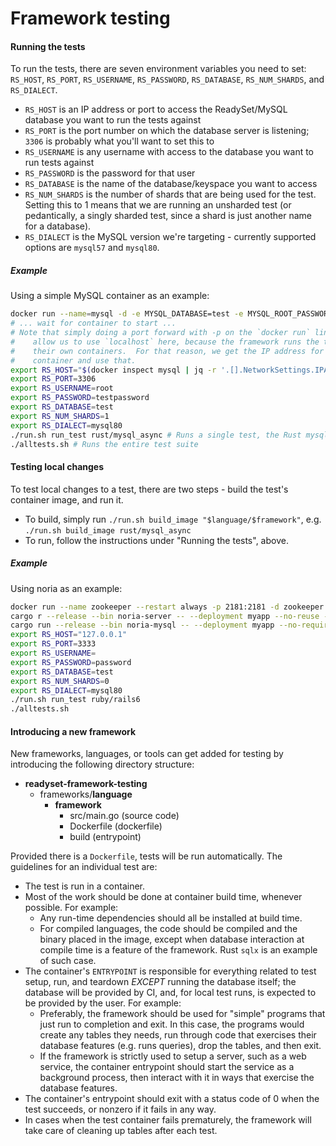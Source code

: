 # Framework testing

#### Running the tests

To run the tests, there are seven environment variables you need to set:  `RS_HOST`, `RS_PORT`, `RS_USERNAME`, `RS_PASSWORD`, `RS_DATABASE`, `RS_NUM_SHARDS`, and `RS_DIALECT`.
* `RS_HOST` is an IP address or port to access the ReadySet/MySQL database you want to run the tests against
* `RS_PORT` is the port number on which the database server is listening; `3306` is probably what you'll want to set this to
* `RS_USERNAME` is any username with access to the database you want to run tests against
* `RS_PASSWORD` is the password for that user
* `RS_DATABASE` is the name of the database/keyspace you want to access
* `RS_NUM_SHARDS` is the number of shards that are being used for the test.
    Setting this to 1 means that we are running an unsharded test (or
    pedantically, a singly sharded test, since a shard is just another name for
    a database).
* `RS_DIALECT` is the MySQL version we're targeting - currently supported options are `mysql57` and `mysql80`.

##### Example

Using a simple MySQL container as an example:
```bash
docker run --name=mysql -d -e MYSQL_DATABASE=test -e MYSQL_ROOT_PASSWORD=testpassword mysql:8.0
# ... wait for container to start ...
# Note that simply doing a port forward with -p on the `docker run` line doesn't
#    allow us to use `localhost` here, because the framework runs the tests in
#    their own containers.  For that reason, we get the IP address for the MySQL
#    container and use that.
export RS_HOST="$(docker inspect mysql | jq -r '.[].NetworkSettings.IPAddress')"
export RS_PORT=3306
export RS_USERNAME=root
export RS_PASSWORD=testpassword
export RS_DATABASE=test
export RS_NUM_SHARDS=1
export RS_DIALECT=mysql80
./run.sh run_test rust/mysql_async # Runs a single test, the Rust mysql_async client
./alltests.sh # Runs the entire test suite
```

#### Testing local changes

To test local changes to a test, there are two steps - build the test's container image, and run it.
* To build, simply run `./run.sh build_image "$language/$framework"`, e.g. `./run.sh build_image rust/mysql_async`
* To run, follow the instructions under "Running the tests", above.

##### Example

Using noria as an example:
```bash
docker run --name zookeeper --restart always -p 2181:2181 -d zookeeper
cargo r --release --bin noria-server -- --deployment myapp --no-reuse --address 127.0.0.1 --shards 0
cargo run --release --bin noria-mysql -- --deployment myapp --no-require-authentication  -a 127.0.0.1:3333
export RS_HOST="127.0.0.1"
export RS_PORT=3333
export RS_USERNAME=
export RS_PASSWORD=password
export RS_DATABASE=test
export RS_NUM_SHARDS=0
export RS_DIALECT=mysql80
./run.sh run_test ruby/rails6
./alltests.sh
```

#### Introducing a new framework

New frameworks, languages, or tools can get added for testing by introducing the following directory structure:

- __readyset\-framework\-testing__
   - frameworks/__language__
     - __framework__
       - src/main.go (source code)
       - Dockerfile (dockerfile)
       - build (entrypoint)

Provided there is a `Dockerfile`, tests will be run automatically. The guidelines for an individual test are:
* The test is run in a container.
* Most of the work should be done at container build time, whenever possible. For example:
  * Any run-time dependencies should all be installed at build time.
  * For compiled languages, the code should be compiled and the binary placed in the image, except when database interaction at compile time is a feature of the framework. Rust `sqlx` is an example of such case.
* The container's `ENTRYPOINT` is responsible for everything related to test setup, run, and teardown _EXCEPT_ running the database itself; the database will be provided by CI, and, for local test runs, is expected to be provided by the user. For example:
  * Preferably, the framework should be used for "simple" programs that just run to completion and exit. In this case, the programs would create any tables they needs, run through code that exercises their database features (e.g. runs queries), drop the tables, and then exit.
  * If the framework is strictly used to setup a server, such as a web service, the container entrypoint should start the service as a background process, then interact with it in ways that exercise the database features.
* The container's entrypoint should exit with a status code of 0 when the test succeeds, or nonzero if it fails in any way.
* In cases when the test container fails prematurely, the framework will take care of cleaning up tables after each test.
